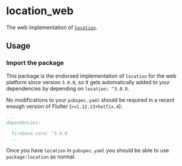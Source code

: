 # location_web

The web implementation of [`location`][1].

## Usage

### Import the package

This package is the endorsed implementation of `location` for the web platform since version `3.0.0`, so it gets automatically added to your dependencies by depending on `location: ^3.0.0`.

No modifications to your `pubspec.yaml` should be required in a recent enough version of Flutter (`>=1.12.13+hotfix.4`):

```yaml
...
dependencies:
  ...
  firebase_core: ^3.0.0
  ...
```

Once you have `location` in `pubspec.yaml` you should be able to use `package:location` as normal.

[1]: ../location

